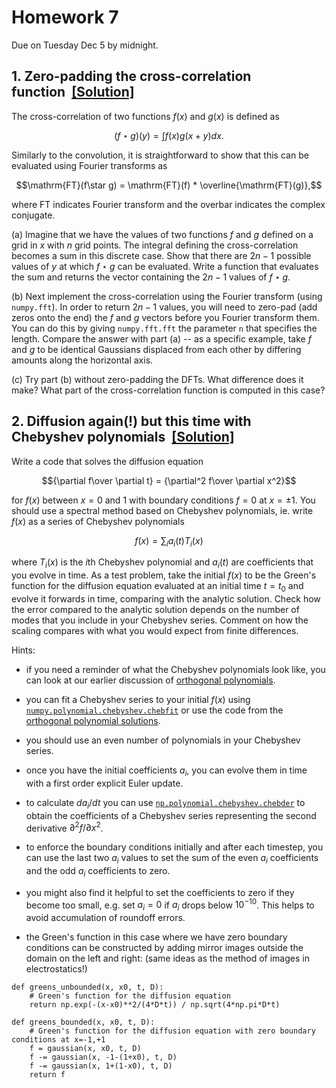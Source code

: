 # Homework 7

Due on Tuesday Dec 5 by midnight.

## 1. Zero-padding the cross-correlation function&nbsp;&nbsp;[[Solution]](https://andrewcumming.github.io/phys512/HW7_solutions.html#cross-correlation-function)

The cross-correlation of two functions $f(x)$ and $g(x)$ is defined as

$$(f\star g)(y) = \int f(x) g(x+y) dx.$$

Similarly to the convolution, it is straightforward to show that this can be evaluated using Fourier transforms as

$$\mathrm{FT}(f\star g) = \mathrm{FT}(f) * \overline{\mathrm{FT}(g)},$$

where FT indicates Fourier transform and the overbar indicates the complex conjugate.

(a) Imagine that we have the values of two functions $f$ and $g$ defined on a grid in $x$ with $n$ grid points. The integral defining the cross-correlation becomes a sum in this discrete case. Show that there are $2n-1$ possible values of $y$ at which $f\star g$ can be evaluated. Write a function that evaluates the sum and returns the vector containing the $2n-1$ values of $f\star g$. 

(b) Next implement the cross-correlation using the Fourier transform (using `numpy.fft`). In order to return $2n-1$ values, you will need to zero-pad (add zeros onto the end) the $f$ and $g$ vectors before you Fourier transform them. You can do this by giving `numpy.fft.fft` the parameter `n` that specifies the length. Compare the answer with part (a) -- as a specific example, take $f$ and $g$ to be identical Gaussians displaced from each other by differing amounts along the horizontal axis. 

(c) Try part (b) without zero-padding the DFTs. What difference does it make? What part of the cross-correlation function is computed in this case?

## 2. Diffusion again(!) but this time with Chebyshev polynomials&nbsp;&nbsp;[[Solution]](https://andrewcumming.github.io/phys512/HW7_solutions.html#chebyshev-polynomials)

Write a code that solves the diffusion equation

$${\partial f\over \partial t} = {\partial^2 f\over \partial x^2}$$ 

for $f(x)$ between $x=0$ and $1$ with boundary conditions $f=0$ at $x=\pm 1$. You should use a spectral method based on Chebyshev polynomials, ie. write $f(x)$ as a series of Chebyshev polynomials

$$f(x)  = \sum_i a_i(t) T_i(x)$$

where $T_i(x)$ is the $i$th Chebyshev polynomial and $a_i(t)$ are coefficients that you evolve in time. As a test problem, take the initial $f(x)$ to be the Green's function for the diffusion equation evaluated at an initial time $t=t_0$ and evolve it forwards in time, comparing with the analytic solution. Check how the error compared to the analytic solution depends on the number of modes that you include in your Chebyshev series. Comment on how the scaling compares with what you would expect from finite differences.

Hints:

- if you need a reminder of what the Chebyshev polynomials look like, you can look at our earlier discussion of [orthogonal polynomials](https://andrewcumming.github.io/phys512/polynomial_fit.html#orthogonal-polynomials).

- you can fit a Chebyshev series to your initial $f(x)$ using [`numpy.polynomial.chebyshev.chebfit`](https://numpy.org/doc/stable/reference/generated/numpy.polynomial.chebyshev.chebfit.html) or use the code from the [orthogonal polynomial solutions](https://andrewcumming.github.io/phys512/polynomial_fit_solutions.html).

- you should use an even number of polynomials in your Chebyshev series.

- once you have the initial coefficients $a_i$, you can evolve them in time with a first order explicit Euler update.

- to calculate $da_i/dt$ you can use [`np.polynomial.chebyshev.chebder`](https://numpy.org/doc/stable/reference/generated/numpy.polynomial.chebyshev.chebder.html) to obtain the coefficients of a Chebyshev series representing the second derivative $\partial^2 f/\partial x^2$. 

- to enforce the boundary conditions initially and after each timestep, you can use the last two $a_i$ values to set the sum of the even $a_i$ coefficients and the odd $a_i$ coefficients to zero.

- you might also find it helpful to set the coefficients to zero if they become too small, e.g. set $a_i=0$ if $a_i$ drops below $10^{-10}$. This helps to avoid accumulation of roundoff errors. 

- the Green's function in this case where we have zero boundary conditions can be constructed by adding mirror images outside the domain on the left and right: (same ideas as the method of images in electrostatics!)

```
def greens_unbounded(x, x0, t, D):
    # Green's function for the diffusion equation
    return np.exp(-(x-x0)**2/(4*D*t)) / np.sqrt(4*np.pi*D*t)

def greens_bounded(x, x0, t, D):
    # Green's function for the diffusion equation with zero boundary conditions at x=-1,+1
    f = gaussian(x, x0, t, D)
    f -= gaussian(x, -1-(1+x0), t, D)
    f -= gaussian(x, 1+(1-x0), t, D)
    return f
```





